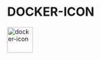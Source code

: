 # DOCKER-ICON

<img src="https://github.com/qkrdmstlr3/svg-icon-animation/blob/master/docker-icon/docker-icon.gif" alt="docker-icon" width="60" height="60" />

